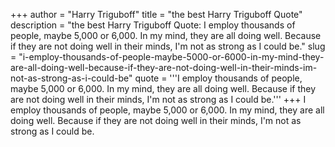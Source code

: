 +++
author = "Harry Triguboff"
title = "the best Harry Triguboff Quote"
description = "the best Harry Triguboff Quote: I employ thousands of people, maybe 5,000 or 6,000. In my mind, they are all doing well. Because if they are not doing well in their minds, I'm not as strong as I could be."
slug = "i-employ-thousands-of-people-maybe-5000-or-6000-in-my-mind-they-are-all-doing-well-because-if-they-are-not-doing-well-in-their-minds-im-not-as-strong-as-i-could-be"
quote = '''I employ thousands of people, maybe 5,000 or 6,000. In my mind, they are all doing well. Because if they are not doing well in their minds, I'm not as strong as I could be.'''
+++
I employ thousands of people, maybe 5,000 or 6,000. In my mind, they are all doing well. Because if they are not doing well in their minds, I'm not as strong as I could be.
